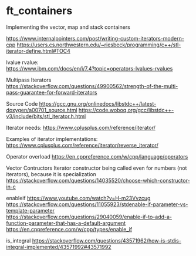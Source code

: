 # ft_containers

Implementing the vector, map and stack containers


https://www.internalpointers.com/post/writing-custom-iterators-modern-cpp
https://users.cs.northwestern.edu/~riesbeck/programming/c++/stl-iterator-define.html#TOC4

lvalue rvalue:<br>
https://www.ibm.com/docs/en/i/7.4?topic=operators-lvalues-rvalues

Multipass Iterators
https://stackoverflow.com/questions/49900562/strength-of-the-multi-pass-guarantee-for-forward-iterators

Source Code
https://gcc.gnu.org/onlinedocs/libstdc++/latest-doxygen/a00701_source.html
https://code.woboq.org/gcc/libstdc++-v3/include/bits/stl_iterator.h.html

Iterator needs:
https://www.cplusplus.com/reference/iterator/

Examples of iterator implementations:
https://www.cplusplus.com/reference/iterator/reverse_iterator/

Operator overload
https://en.cppreference.com/w/cpp/language/operators

Vector Contructors
Iterator constructor being called even for numbers (not iterators), because it is specialization
https://stackoverflow.com/questions/14035520/choose-which-constructor-in-c

enableif
https://www.youtube.com/watch?v=H-m23Vvzcug
https://stackoverflow.com/questions/11055923/stdenable-if-parameter-vs-template-parameter
https://stackoverflow.com/questions/29040059/enable-if-to-add-a-function-parameter-that-has-a-default-argument
https://en.cppreference.com/w/cpp/types/enable_if

is_integral
https://stackoverflow.com/questions/43571962/how-is-stdis-integral-implemented/43571992#43571992
